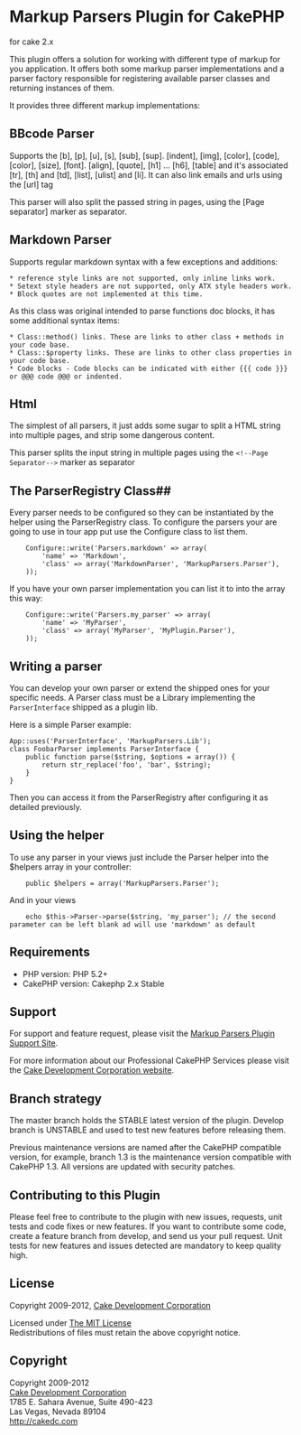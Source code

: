 # Markup Parsers Plugin for CakePHP #

for cake 2.x

This plugin offers a solution for working with different type of markup for you application. It offers both some markup parser implementations and a parser factory responsible for registering available parser classes and returning instances of them.

It provides three different markup implementations:

## BBcode Parser ##

Supports the [b], [p], [u], [s], [sub], [sup]. [indent], [img], [color], [code], [color], [size], [font]. [align], [quote], [h1] ... [h6], [table] and it's associated [tr], [th] and [td], [list], [ulist] and [li]. It can also link emails and urls using the [url] tag

This parser will also split the passed string in pages, using the [Page separator] marker as separator.

## Markdown Parser ##

Supports regular markdown syntax with a few exceptions and additions:

    * reference style links are not supported, only inline links work.
    * Setext style headers are not supported, only ATX style headers work.
    * Block quotes are not implemented at this time.

As this class was original intended to parse functions doc blocks, it has some additional syntax items:

    * Class::method() links. These are links to other class + methods in your code base.
    * Class::$property links. These are links to other class properties in your code base.
    * Code blocks - Code blocks can be indicated with either {{{ code }}} or @@@ code @@@ or indented.

## Html ##

The simplest of all parsers, it just adds some sugar to split a HTML string into multiple pages, and strip some dangerous content.

This parser splits the input string in multiple pages using the `<!--Page Separator-->` marker as separator

## The ParserRegistry Class##

Every parser needs to be configured so they can be instantiated by the helper using the ParserRegistry class. To configure the parsers your are going to use in tour app put use the Configure class to list them.

        Configure::write('Parsers.markdown' => array(
			'name' => 'Markdown',
			'class' => array('MarkdownParser', 'MarkupParsers.Parser'), 
		));

If you have your own parser implementation you can list it to into the array this way:

        Configure::write('Parsers.my_parser' => array(
		    'name' => 'MyParser',
		    'class' => array('MyParser', 'MyPlugin.Parser'),
	    ));

## Writing a parser ##

You can develop your own parser or extend the shipped ones for your specific needs.
A Parser class must be a Library implementing the `ParserInterface` shipped as a plugin lib.

Here is a simple Parser example:

	App::uses('ParserInterface', 'MarkupParsers.Lib');
	class FoobarParser implements ParserInterface {
		public function parse($string, $options = array()) {
			return str_replace('foo', 'bar', $string);
		}
	}

Then you can access it from the ParserRegistry after configuring it as detailed previously.

## Using the helper ##

To use any parser in your views just include the Parser helper into the $helpers array in your controller:

        public $helpers = array('MarkupParsers.Parser');

And in your views

        echo $this->Parser->parse($string, 'my_parser'); // the second parameter can be left blank ad will use 'markdown' as default


## Requirements ##

* PHP version: PHP 5.2+
* CakePHP version: Cakephp 2.x Stable

## Support ##

For support and feature request, please visit the [Markup Parsers Plugin Support Site](http://cakedc.lighthouseapp.com/projects/61291-markup-parsers).

For more information about our Professional CakePHP Services please visit the [Cake Development Corporation website](http://cakedc.com).

## Branch strategy ##

The master branch holds the STABLE latest version of the plugin. 
Develop branch is UNSTABLE and used to test new features before releasing them. 

Previous maintenance versions are named after the CakePHP compatible version, for example, branch 1.3 is the maintenance version compatible with CakePHP 1.3.
All versions are updated with security patches.

## Contributing to this Plugin ##

Please feel free to contribute to the plugin with new issues, requests, unit tests and code fixes or new features. If you want to contribute some code, create a feature branch from develop, and send us your pull request. Unit tests for new features and issues detected are mandatory to keep quality high. 


## License ##

Copyright 2009-2012, [Cake Development Corporation](http://cakedc.com)

Licensed under [The MIT License](http://www.opensource.org/licenses/mit-license.php)<br/>
Redistributions of files must retain the above copyright notice.

## Copyright ###

Copyright 2009-2012<br/>
[Cake Development Corporation](http://cakedc.com)<br/>
1785 E. Sahara Avenue, Suite 490-423<br/>
Las Vegas, Nevada 89104<br/>
http://cakedc.com<br/>